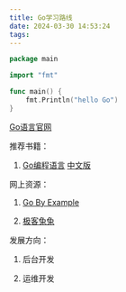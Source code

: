 ```yaml
---
title: Go学习路线
date: 2024-03-30 14:53:24
tags:
---
```


```go
package main

import "fmt"

func main() {
    fmt.Println("hello Go")
}
```

[Go语言官网](https://go.dev)

推荐书籍：
1. [Go编程语言](https://www.gopl.io/) 
[中文版](https://golang-china.github.io/gopl-zh/) 

网上资源：
1. [Go By Example](https://gobyexample-cn.github.io/)

2. [极客兔兔](https://geektutu.com/)

发展方向：
1. 后台开发

2. 运维开发
